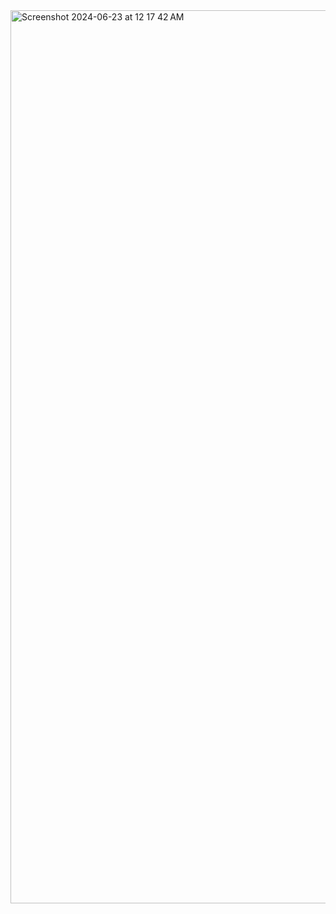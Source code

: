 <img width="1429" alt="Screenshot 2024-06-23 at 12 17 42 AM" src="https://github.com/vishal4234/PRODIGY_WD_05/assets/62921253/865756e2-0894-4c85-bf68-5ffdff21f514">
